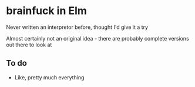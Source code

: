 # brainfuck in Elm
Never written an interpretor before, thought I'd give it a try

Almost certainly not an original idea - there are probably complete versions
out there to look at

## To do
* Like, pretty much everything
